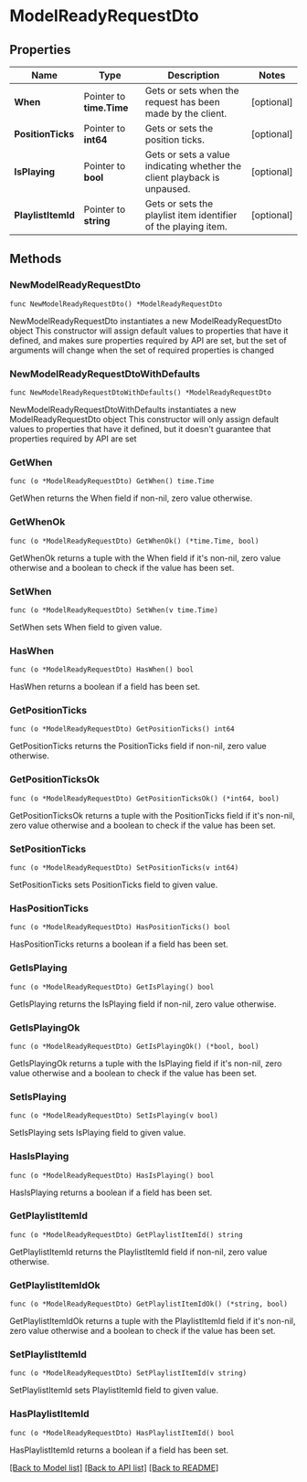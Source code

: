 # ModelReadyRequestDto

## Properties

Name | Type | Description | Notes
------------ | ------------- | ------------- | -------------
**When** | Pointer to **time.Time** | Gets or sets when the request has been made by the client. | [optional] 
**PositionTicks** | Pointer to **int64** | Gets or sets the position ticks. | [optional] 
**IsPlaying** | Pointer to **bool** | Gets or sets a value indicating whether the client playback is unpaused. | [optional] 
**PlaylistItemId** | Pointer to **string** | Gets or sets the playlist item identifier of the playing item. | [optional] 

## Methods

### NewModelReadyRequestDto

`func NewModelReadyRequestDto() *ModelReadyRequestDto`

NewModelReadyRequestDto instantiates a new ModelReadyRequestDto object
This constructor will assign default values to properties that have it defined,
and makes sure properties required by API are set, but the set of arguments
will change when the set of required properties is changed

### NewModelReadyRequestDtoWithDefaults

`func NewModelReadyRequestDtoWithDefaults() *ModelReadyRequestDto`

NewModelReadyRequestDtoWithDefaults instantiates a new ModelReadyRequestDto object
This constructor will only assign default values to properties that have it defined,
but it doesn't guarantee that properties required by API are set

### GetWhen

`func (o *ModelReadyRequestDto) GetWhen() time.Time`

GetWhen returns the When field if non-nil, zero value otherwise.

### GetWhenOk

`func (o *ModelReadyRequestDto) GetWhenOk() (*time.Time, bool)`

GetWhenOk returns a tuple with the When field if it's non-nil, zero value otherwise
and a boolean to check if the value has been set.

### SetWhen

`func (o *ModelReadyRequestDto) SetWhen(v time.Time)`

SetWhen sets When field to given value.

### HasWhen

`func (o *ModelReadyRequestDto) HasWhen() bool`

HasWhen returns a boolean if a field has been set.

### GetPositionTicks

`func (o *ModelReadyRequestDto) GetPositionTicks() int64`

GetPositionTicks returns the PositionTicks field if non-nil, zero value otherwise.

### GetPositionTicksOk

`func (o *ModelReadyRequestDto) GetPositionTicksOk() (*int64, bool)`

GetPositionTicksOk returns a tuple with the PositionTicks field if it's non-nil, zero value otherwise
and a boolean to check if the value has been set.

### SetPositionTicks

`func (o *ModelReadyRequestDto) SetPositionTicks(v int64)`

SetPositionTicks sets PositionTicks field to given value.

### HasPositionTicks

`func (o *ModelReadyRequestDto) HasPositionTicks() bool`

HasPositionTicks returns a boolean if a field has been set.

### GetIsPlaying

`func (o *ModelReadyRequestDto) GetIsPlaying() bool`

GetIsPlaying returns the IsPlaying field if non-nil, zero value otherwise.

### GetIsPlayingOk

`func (o *ModelReadyRequestDto) GetIsPlayingOk() (*bool, bool)`

GetIsPlayingOk returns a tuple with the IsPlaying field if it's non-nil, zero value otherwise
and a boolean to check if the value has been set.

### SetIsPlaying

`func (o *ModelReadyRequestDto) SetIsPlaying(v bool)`

SetIsPlaying sets IsPlaying field to given value.

### HasIsPlaying

`func (o *ModelReadyRequestDto) HasIsPlaying() bool`

HasIsPlaying returns a boolean if a field has been set.

### GetPlaylistItemId

`func (o *ModelReadyRequestDto) GetPlaylistItemId() string`

GetPlaylistItemId returns the PlaylistItemId field if non-nil, zero value otherwise.

### GetPlaylistItemIdOk

`func (o *ModelReadyRequestDto) GetPlaylistItemIdOk() (*string, bool)`

GetPlaylistItemIdOk returns a tuple with the PlaylistItemId field if it's non-nil, zero value otherwise
and a boolean to check if the value has been set.

### SetPlaylistItemId

`func (o *ModelReadyRequestDto) SetPlaylistItemId(v string)`

SetPlaylistItemId sets PlaylistItemId field to given value.

### HasPlaylistItemId

`func (o *ModelReadyRequestDto) HasPlaylistItemId() bool`

HasPlaylistItemId returns a boolean if a field has been set.


[[Back to Model list]](../README.md#documentation-for-models) [[Back to API list]](../README.md#documentation-for-api-endpoints) [[Back to README]](../README.md)


